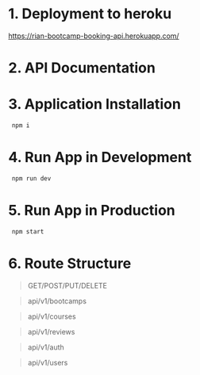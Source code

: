 # 1. Deployment to heroku
https://rian-bootcamp-booking-api.herokuapp.com/

# 2. API Documentation

# 3. Application Installation
```sh
 npm i
```

# 4. Run App in Development
```sh
 npm run dev
```

# 5. Run App in Production
```sh
 npm start
```

# 6. Route Structure

> GET/POST/PUT/DELETE

> api/v1/bootcamps

> api/v1/courses

> api/v1/reviews

> api/v1/auth

> api/v1/users